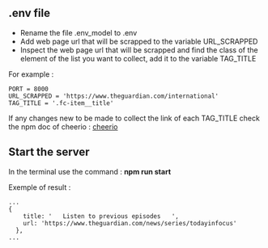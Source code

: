 ## .env file
- Rename the file .env_model to .env
- Add web page url that will be scrapped to the variable URL_SCRAPPED
- Inspect the web page url that will be scrapped and find the class of the element of the list you want to collect, add it to the variable TAG_TITLE

For example :
```
PORT = 8000
URL_SCRAPPED = 'https://www.theguardian.com/international'
TAG_TITLE = '.fc-item__title'
```

If any changes new to be made to collect the link of each TAG_TITLE check the npm doc of cheerio : [cheerio](https://www.npmjs.com/package/cheerio)

## Start the server

In the terminal use the command : **npm run start**

Exemple of result :
```
...
{
    title: '   Listen to previous episodes   ',
    url: 'https://www.theguardian.com/news/series/todayinfocus'
  },
...
```